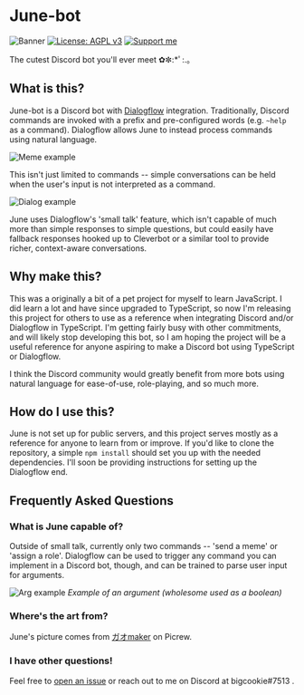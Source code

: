 # June-bot

![Banner](https://i.imgur.com/LtyqS5a.jpg)
[![License: AGPL v3](https://img.shields.io/badge/License-AGPL%20v3-blue.svg)](https://www.gnu.org/licenses/agpl-3.0)
[![Support me](https://img.shields.io/badge/Support-Buy%20me%20a%20coffee-yellow.svg)](https://www.buymeacoffee.com/bigcookie)

The cutest Discord bot you'll ever meet ✿✼:*ﾟ:.｡

## What is this?

June-bot is a Discord bot with [Dialogflow](https://cloud.google.com/dialogflow) integration. Traditionally, Discord commands are invoked with a prefix and pre-configured words (e.g. `~help` as a command).
Dialogflow allows June to instead process commands using natural language. 

![Meme example](https://i.imgur.com/LTJt0TO.png)

This isn't just limited to commands -- simple conversations can be held when the user's input is not interpreted as a command. 

![Dialog example](https://i.imgur.com/DxI6Jt4.png)

June uses Dialogflow's 'small talk' feature, which isn't capable of much more than simple responses to simple questions, but could easily have fallback responses hooked up to Cleverbot or a similar tool to provide richer, context-aware conversations.

## Why make this?

This was a originally a bit of a pet project for myself to learn JavaScript. I did learn a lot and have since upgraded to TypeScript, so now I'm releasing this project for others to use as a reference when integrating Discord and/or Dialogflow in TypeScript. I'm getting fairly busy with other commitments, and will likely stop developing this bot, so I am hoping the project will be a useful reference for anyone aspiring to make a Discord bot using TypeScript or Dialogflow.

I think the Discord community would greatly benefit from more bots using natural language for ease-of-use, role-playing, and so much more.

## How do I use this?

June is not set up for public servers, and this project serves mostly as a reference for anyone to learn from or improve. If you'd like to clone the repository, a simple `npm install` should set you up with the needed dependencies. I'll soon be providing instructions for setting up the Dialogflow end.

## Frequently Asked Questions

### What is June capable of?

Outside of small talk, currently only two commands -- 'send a meme' or 'assign a role'. Dialogflow can be used to trigger any command you can implement in a Discord bot, though, and can be trained to parse user input for arguments. 

![Arg example](https://i.imgur.com/aylkxr0.png)
*Example of an argument (wholesome used as a boolean)*

### Where's the art from?

June's picture comes from [ガオmaker](https://picrew.me/image_maker/229486) on Picrew.


### I have other questions!

Feel free to [open an issue](https://github.com/biggestcookie/June-bot/issues) or reach out to me on Discord at bigcookie#7513 .
